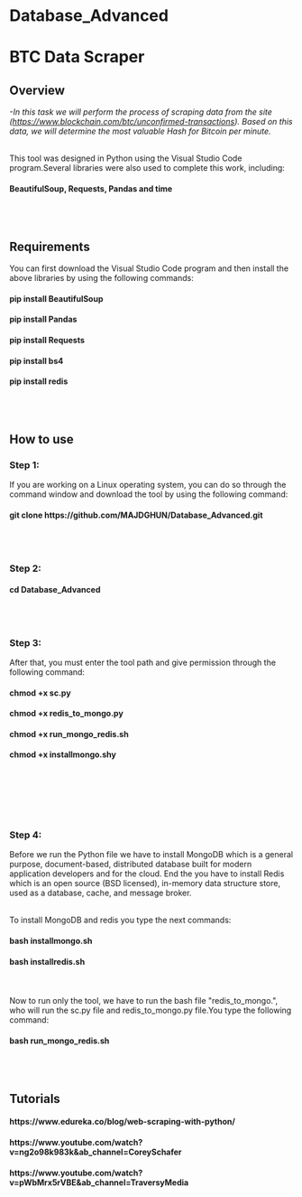 # Database_Advanced


<h1>BTC Data Scraper</h1>



<h2>Overview</h2>

*-In this task we will perform the process of scraping data from the site (https://www.blockchain.com/btc/unconfirmed-transactions). Based on this data, we will determine the most valuable Hash for Bitcoin per minute.*
<br></br>

This tool was designed in Python using the Visual Studio Code program.Several libraries were also used to complete this work, including:
<h4>BeautifulSoup, Requests, Pandas and time</h4>
<br></br>
<h2>Requirements</h2>

You can first download the Visual Studio Code program and then install the above libraries by using the following commands:


<h4>pip install BeautifulSoup</h4>
<h4>pip install Pandas</h4>
<h4>pip install Requests</h4>
<h4>pip install bs4</h4>
<h4>pip install redis</h4>
<br></br>

<h2>How to use</h2>

<h3>Step 1:</h3>
If you are working on a Linux operating system, you can do so through the command window and download the tool by using the following command:

<h4>git clone https://github.com/MAJDGHUN/Database_Advanced.git</h4>
<br></br>
<h3>Step 2:</h3>
<h4>cd Database_Advanced</h4>

<br></br>

<h3>Step 3:</h3>

After that, you must enter the tool path and give permission through the following command:
<h4>chmod +x sc.py</h4>
<h4>chmod +x redis_to_mongo.py</h4>
<h4>chmod +x run_mongo_redis.sh</h4>
<h4>chmod +x installmongo.shy</h4>
<br></br>

<br></br>
<h3>Step 4:</h3>

Before we run the Python file we have to install  MongoDB which is a general purpose, document-based, distributed database built for modern application developers and for the cloud.
End the you have to install Redis which is an open source (BSD licensed), in-memory data structure store, used as a database, cache, and message broker.
<br></br>

To install MongoDB and redis you type the next commands:

<h4>bash installmongo.sh</h4>
<h4>bash installredis.sh</h4>


<br></br>
Now to run only the tool, we have to run the bash file "redis_to_mongo.", who will run the sc.py file and redis_to_mongo.py file.You type the following command:
<h4>bash run_mongo_redis.sh</h4>

<br></br>

<h2>Tutorials</h2>
<h4>https://www.edureka.co/blog/web-scraping-with-python/</h4>
<h4>https://www.youtube.com/watch?v=ng2o98k983k&ab_channel=CoreySchafer</h4>
<h4>https://www.youtube.com/watch?v=pWbMrx5rVBE&ab_channel=TraversyMedia</h4>
